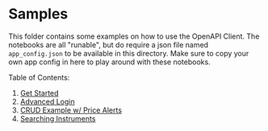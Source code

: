 # Samples

This folder contains some examples on how to use the OpenAPI Client. The notebooks are all "runable", but do require a json file named `app_config.json` to be available in this directory. Make sure to copy your own app config in here to play around with these notebooks.

Table of Contents:

1. [Get Started](./01_get_started.ipynb)
2. [Advanced Login](./02_advanced_login.ipynb)
3. [CRUD Example w/ Price Alerts](./03_price_alerts_crud.ipynb)
4. [Searching Instruments](./04_instrument_search.ipynb)
